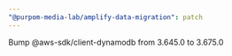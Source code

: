 ```yaml
---
"@purpom-media-lab/amplify-data-migration": patch
---
```


Bump @aws-sdk/client-dynamodb from 3.645.0 to 3.675.0
